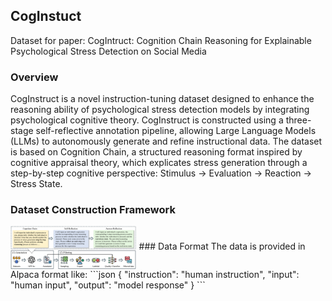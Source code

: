 ## CogInstuct
Dataset for paper: CogIntruct: Cognition Chain Reasoning for Explainable Psychological Stress Detection on Social Media
### Overview
CogInstruct is a novel instruction-tuning dataset designed to enhance the reasoning ability of psychological stress detection models by integrating psychological cognitive theory. 
CogInstruct is constructed using a three-stage self-reflective annotation pipeline, allowing Large Language Models (LLMs) to autonomously generate and refine instructional data. The dataset is based on Cognition Chain, a structured reasoning format inspired by cognitive appraisal theory, which explicates stress generation through a step-by-step cognitive perspective: Stimulus → Evaluation → Reaction → Stress State.
### Dataset Construction Framework
<img src="https://github.com/XinWangcs/CogInstuct/blob/main/framework.pdf" width="40%" align="center"/>
### Data Format
The data is provided in Alpaca format like:
```json
{
  "instruction": "human instruction",
  "input": "human input",
  "output": "model response"
}
```
